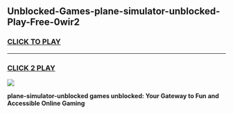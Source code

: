 
## Unblocked-Games-plane-simulator-unblocked-Play-Free-0wir2
<h3>
<a href="https://premium76.site?title=plane-simulator-unblocked&ref=23A">CLICK TO PLAY</a></h3>
<hr>

<h3>
<a href="https://premium76.site?title=plane-simulator-unblocked&ref=23A">CLICK 2 PLAY</a>
  
</h3>

<a href="https://premium76.site?title=plane-simulator-unblocked&ref=23A"><img src="https://clearcache.store/games.png"></a>


**plane-simulator-unblocked games unblocked: Your Gateway to Fun and Accessible Online Gaming**
